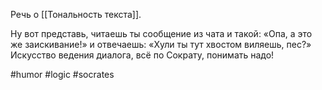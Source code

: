 Речь о [[Тональность текста]].

Ну вот представь, читаешь ты сообщение из чата и такой: «Опа, а это же заискивание!» и отвечаешь: «Хули ты тут хвостом виляешь, пес?»
Искусство ведения диалога, всё по Сократу, понимать надо!

#humor #logic #socrates